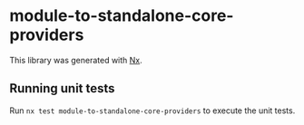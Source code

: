 # module-to-standalone-core-providers

This library was generated with [Nx](https://nx.dev).

## Running unit tests

Run `nx test module-to-standalone-core-providers` to execute the unit tests.
